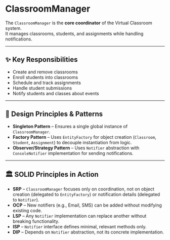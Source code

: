 # ClassroomManager

The `ClassroomManager` is the **core coordinator** of the Virtual Classroom system.  
It manages classrooms, students, and assignments while handling notifications.  

---

## ✨ Key Responsibilities
- Create and remove classrooms  
- Enroll students into classrooms  
- Schedule and track assignments  
- Handle student submissions  
- Notify students and classes about events  

---

## 🧩 Design Principles & Patterns

- **Singleton Pattern** – Ensures a single global instance of `ClassroomManager`.  
- **Factory Pattern** – Uses `EntityFactory` for object creation (`Classroom`, `Student`, `Assignment`) to decouple instantiation from logic.  
- **Observer/Strategy Pattern** – Uses `Notifier` abstraction with `ConsoleNotifier` implementation for sending notifications.  

---

## 🏛 SOLID Principles in Action
- **SRP** – `ClassroomManager` focuses only on coordination, not on object creation (delegated to `EntityFactory`) or notification details (delegated to `Notifier`).  
- **OCP** – New notifiers (e.g., Email, SMS) can be added without modifying existing code.  
- **LSP** – Any `Notifier` implementation can replace another without breaking functionality.  
- **ISP** – `Notifier` interface defines minimal, relevant methods only.  
- **DIP** – Depends on `Notifier` abstraction, not its concrete implementation.  

